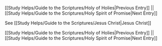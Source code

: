 [[Study Helps/Guide to the Scriptures/Holy of Holies|Previous Entry]]  ||  [[Study Helps/Guide to the Scriptures/Holy Spirit of Promise|Next Entry]]

 See [[Study Helps/Guide to the Scriptures/Jesus Christ|Jesus Christ]]

[[Study Helps/Guide to the Scriptures/Holy of Holies|Previous Entry]]  ||  [[Study Helps/Guide to the Scriptures/Holy Spirit of Promise|Next Entry]]
